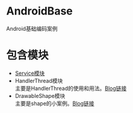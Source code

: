 # AndroidBase
Android基础编码案例<br/>


# 包含模块

- [Service模块](https://github.com/waylen505/AndroidBase/tree/master/service/src/main/java/com/servicedemo/project)
- HandlerThread模块<br/>
主要是HandlerThread的使用和用法。[Blog链接](http://waylenw.github.io/Android/android-handler-thread-usage/)
- DrawableShape模块<br/>
  主要是shape的小案例。[Blog链接](http://blog.csdn.net/github_25928675/article/details/51134255)



